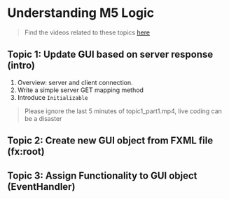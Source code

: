# Understanding M5 Logic
> Find the videos related to these topics [here](https://drive.google.com/drive/folders/1QDFc_94VvU2mdf6MRXmBs5JZcFW3t7Ha)
## Topic 1: Update GUI based on server response (intro)
1. Overview: server and client connection.
2. Write a simple server GET mapping method
3. Introduce `Initializable`
> Please ignore the last 5 minutes of topic1_part1.mp4, live coding can be a disaster

## Topic 2: Create new GUI object from FXML file (fx:root)

## Topic 3: Assign Functionality to GUI object (EventHandler)
